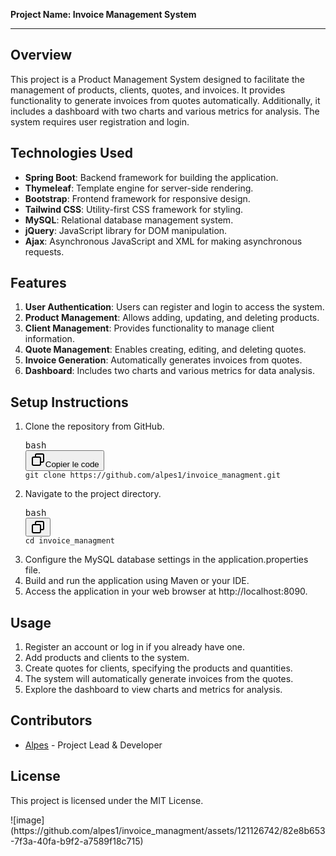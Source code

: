 <div class="markdown prose w-full break-words dark:prose-invert dark"><p><strong>Project Name: Invoice Management System </strong></p><hr><h2>Overview</h2><p>This project is a Product Management System designed to facilitate the management of products, clients, quotes, and invoices. It provides functionality to generate invoices from quotes automatically. Additionally, it includes a dashboard with two charts and various metrics for analysis. The system requires user registration and login.</p><h2>Technologies Used</h2><ul><li><strong>Spring Boot</strong>: Backend framework for building the application.</li><li><strong>Thymeleaf</strong>: Template engine for server-side rendering.</li><li><strong>Bootstrap</strong>: Frontend framework for responsive design.</li><li><strong>Tailwind CSS</strong>: Utility-first CSS framework for styling.</li><li><strong>MySQL</strong>: Relational database management system.</li><li><strong>jQuery</strong>: JavaScript library for DOM manipulation.</li><li><strong>Ajax</strong>: Asynchronous JavaScript and XML for making asynchronous requests.</li></ul><h2>Features</h2><ol><li><strong>User Authentication</strong>: Users can register and login to access the system.</li><li><strong>Product Management</strong>: Allows adding, updating, and deleting products.</li><li><strong>Client Management</strong>: Provides functionality to manage client information.</li><li><strong>Quote Management</strong>: Enables creating, editing, and deleting quotes.</li><li><strong>Invoice Generation</strong>: Automatically generates invoices from quotes.</li><li><strong>Dashboard</strong>: Includes two charts and various metrics for data analysis.</li></ol><h2>Setup Instructions</h2><ol><li>Clone the repository from GitHub.<pre><div class="dark bg-gray-950 rounded-md border-[0.5px] border-token-border-medium"><div class="flex items-center relative text-token-text-secondary bg-token-main-surface-secondary px-4 py-2 text-xs font-sans justify-between rounded-t-md"><span>bash</span><div class="flex items-center"><span class="" data-state="closed"><button class="flex gap-1 items-center"><svg xmlns="http://www.w3.org/2000/svg" width="24" height="24" fill="none" viewBox="0 0 24 24" class="icon-sm"><path fill="currentColor" fill-rule="evenodd" d="M7 5a3 3 0 0 1 3-3h9a3 3 0 0 1 3 3v9a3 3 0 0 1-3 3h-2v2a3 3 0 0 1-3 3H5a3 3 0 0 1-3-3v-9a3 3 0 0 1 3-3h2zm2 2h5a3 3 0 0 1 3 3v5h2a1 1 0 0 0 1-1V5a1 1 0 0 0-1-1h-9a1 1 0 0 0-1 1zM5 9a1 1 0 0 0-1 1v9a1 1 0 0 0 1 1h9a1 1 0 0 0 1-1v-9a1 1 0 0 0-1-1z" clip-rule="evenodd"></path></svg>Copier le code</button></span></div></div><div class="overflow-y-auto p-4 text-left undefined" dir="ltr"><code class="!whitespace-pre hljs language-bash">git <span class="hljs-built_in">clone</span> https://github.com/alpes1/invoice_managment.git</code></div></div></pre></li><li>Navigate to the project directory.<pre><div class="dark bg-gray-950 rounded-md border-[0.5px] border-token-border-medium"><div class="flex items-center relative text-token-text-secondary bg-token-main-surface-secondary px-4 py-2 text-xs font-sans justify-between rounded-t-md"><span>bash</span><div class="flex items-center"><span class="" data-state="closed"><button class="flex gap-1 items-center"><svg xmlns="http://www.w3.org/2000/svg" width="24" height="24" fill="none" viewBox="0 0 24 24" class="icon-sm"><path fill="currentColor" fill-rule="evenodd" d="M7 5a3 3 0 0 1 3-3h9a3 3 0 0 1 3 3v9a3 3 0 0 1-3 3h-2v2a3 3 0 0 1-3 3H5a3 3 0 0 1-3-3v-9a3 3 0 0 1 3-3h2zm2 2h5a3 3 0 0 1 3 3v5h2a1 1 0 0 0 1-1V5a1 1 0 0 0-1-1h-9a1 1 0 0 0-1 1zM5 9a1 1 0 0 0-1 1v9a1 1 0 0 0 1 1h9a1 1 0 0 0 1-1v-9a1 1 0 0 0-1-1z" clip-rule="evenodd"></path></svg></button></span></div></div><div class="overflow-y-auto p-4 text-left undefined" dir="ltr"><code class="!whitespace-pre hljs language-bash"><span class="hljs-built_in">cd</span> invoice_managment
</code></div></div></pre></li><li>Configure the MySQL database settings in the application.properties file.</li><li>Build and run the application using Maven or your IDE.</li><li>Access the application in your web browser at <a target="_new" rel="noreferrer">http://localhost:8090</a>.</li></ol><h2>Usage</h2><ol><li>Register an account or log in if you already have one.</li><li>Add products and clients to the system.</li><li>Create quotes for clients, specifying the products and quantities.</li><li>The system will automatically generate invoices from the quotes.</li><li>Explore the dashboard to view charts and metrics for analysis.</li></ol><h2>Contributors</h2><ul><li><a target="_new" rel="noreferrer" href="https://github.com/alpes1">Alpes</a> - Project Lead &amp; Developer</li></ul><h2>License</h2><p>This project is licensed under the <a target="_new" rel="noreferrer">MIT License</a>.</p></div>
![image](https://github.com/alpes1/invoice_managment/assets/121126742/82e8b653-7f3a-40fa-b9f2-a7589f18c715)

